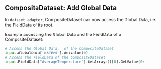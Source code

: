 ## CompositeDataset: Add Global Data

In ``dataset_adapter``, CompositeDataset can now access the Global Data, i.e. the FieldData of its root.

Example accessing the Global Data and the FieldData of a CompositeDataset:

```python
# Access the Global Data,  of the CompositeDataset
input.GlobalData["NSTEPS"].GetValue(0)
# Access the FieldData of the CompositeDataset
input.FieldData["AverageTemperature"].GetArrays()[0].GetValue(0)
```
